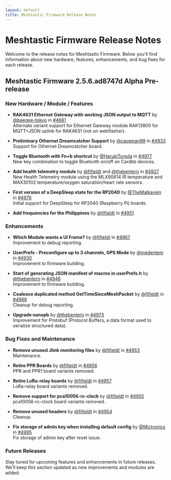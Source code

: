 ```yaml
---
layout: default
title: Meshtastic Firmware Release Notes
---
```


# Meshtastic Firmware Release Notes

Welcome to the release notes for Meshtastic Firmware. Below you'll find information about new hardware, features, enhancements, and bug fixes for each release.

## Meshtastic Firmware 2.5.6.ad8747d Alpha Pre-release

### New Hardware / Module / Features

- **RAK4631 Ethernet Gateway with working JSON output to MQTT** by [@beegee-tokyo](https://github.com/beegee-tokyo) in [#4661](https://github.com/meshtastic/firmware/issues/4661)  
  Alternate variant support for Ethernet Gateway module RAK13800 for MQTT+JSON uplink for RAK4631 (not on webflasher).

- **Preliminary Othernet Dreamcatcher Support** by [@caveman99](https://github.com/caveman99) in [#4933](https://github.com/meshtastic/firmware/issues/4933)  
  Support for Othernet Dreamcatcher board.

- **Toggle Bluetooth with Fn+b shortcut** by [@HarukiToreda](https://github.com/HarukiToreda) in [#4977](https://github.com/meshtastic/firmware/issues/4977)  
  New key combination to toggle Bluetooth on/off on Cardkb devices.

- **Add health telemetry module** by [@fifieldt](https://github.com/fifieldt) and [@thebentern](https://github.com/thebentern) in [#4927](https://github.com/meshtastic/firmware/issues/4927)  
  New Health Telemetry module using the MLX90614 IR temperature and MAX30102 temperature/oxygen saturation/heart rate sensors.

- **First version of a DeepSleep state for the RP2040** by [@TheMalkavien](https://github.com/TheMalkavien) in [#4976](https://github.com/meshtastic/firmware/issues/4976)  
  Initial support for DeepSleep for RP2040 (Raspberry Pi) boards.

- **Add frequencies for the Philippines** by [@fifieldt](https://github.com/fifieldt) in [#4951](https://github.com/meshtastic/firmware/issues/4951)

### Enhancements

- **Which Module wants a UI Frame?** by [@fifieldt](https://github.com/fifieldt) in [#4967](https://github.com/meshtastic/firmware/issues/4967)  
  Improvement to debug reporting.

- **UserPrefs - Preconfigure up to 3 channels, GPS Mode** by [@medentem](https://github.com/medentem) in [#4930](https://github.com/meshtastic/firmware/issues/4930)  
  Improvement to firmware building.

- **Start of generating JSON manifest of macros in userPrefs.h** by [@thebentern](https://github.com/thebentern) in [#4946](https://github.com/meshtastic/firmware/issues/4946)  
  Improvement to firmware building.

- **Coalesce duplicated method GetTimeSinceMeshPacket** by [@fifieldt](https://github.com/fifieldt) in [#4968](https://github.com/meshtastic/firmware/issues/4968)  
  Cleanup for debug reporting.

- **Upgrade nanopb** by [@thebentern](https://github.com/thebentern) in [#4973](https://github.com/meshtastic/firmware/issues/4973)  
  Improvement for Protobuf (Protocol Buffers, a data format used to serialize structured data).

### Bug Fixes and Maintenance

- **Remove unused Jlink monitoring files** by [@fifieldt](https://github.com/fifieldt) in [#4953](https://github.com/meshtastic/firmware/issues/4953)  
  Maintenance.

- **Retire PPR Boards** by [@fifieldt](https://github.com/fifieldt) in [#4956](https://github.com/meshtastic/firmware/issues/4956)  
  PPR and PPR1 board variants removed.

- **Retire LoRa-relay boards** by [@fifieldt](https://github.com/fifieldt) in [#4957](https://github.com/meshtastic/firmware/issues/4957)  
  LoRa-relay board variants removed.

- **Remove support for pca10056-rc-clock** by [@fifieldt](https://github.com/fifieldt) in [#4955](https://github.com/meshtastic/firmware/issues/4955)  
  pca10056-rc-clock board variants removed.

- **Remove unused headers** by [@fifieldt](https://github.com/fifieldt) in [#4954](https://github.com/meshtastic/firmware/issues/4954)  
  Cleanup.

- **Fix storage of admin key when installing default config** by [@Mictronics](https://github.com/Mictronics) in [#4995](https://github.com/meshtastic/firmware/issues/4995)  
  Fix storage of admin key after reset issue.

### Future Releases

Stay tuned for upcoming features and enhancements in future releases. We’ll keep this section updated as new improvements and modules are added.
